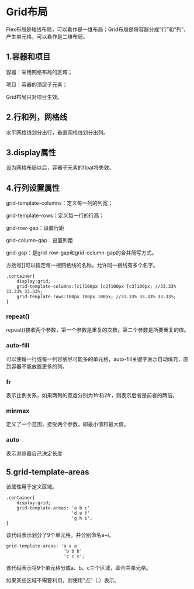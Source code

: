 # Grid布局

Flex布局是轴线布局，可以看作是一维布局；Grid布局是将容器分成“行”和“列”，产生单元格，可以看作是二维布局。

## 1.容器和项目

容器：采用网格布局的区域；

项目：容器的顶层子元素；

Grid布局只对项目生效。

## 2.行和列，网格线

水平网格线划分出行，垂直网格线划分出列。

## 3.display属性

设为网格布局以后，容器子元素的float将失效。

## 4.行列设置属性

grid-template-columns：定义每一列的列宽；

grid-template-rows：定义每一行的行高；

grid-row-gap：设置行距

grid-column-gap：设置列距

grid-gap：是grid-row-gap和grid-column-gap的合并简写方式。

方括号[]可以指定每一根网格线的名称，允许同一根线有多个名字。

```
.container{
	display:grid;
	grid-template-columns:[c1]100px [c2]100px [c3]100px; //33.33% 33.33% 33.33%;
	grid-template-rows:100px 100px 100px; //33.33% 33.33% 33.33%;
}
```

### repeat()

repeat()接收两个参数，第一个参数是重复的次数，第二个参数是所要重复的值。

### auto-fill

可以使每一行或每一列容纳尽可能多的单元格，auto-fill关键字表示自动填充，直到容器不能放置更多的列。

### fr

表示比例关系，如果两列的宽度分别为1fr和2fr，则表示后者是前者的两倍。

### minmax

定义了一个范围，接受两个参数，即最小值和最大值。

### auto

表示浏览器自己决定长度

## 5.grid-template-areas

该属性用于定义区域。

```
.container{
	display:grid;
	grid-template-areas: 'a b c'
                         'd e f'
                         'g h i';
}
```

该代码表示划分了9个单元格，并分别命名a~i。

```
grid-template-areas: 'a a a'
                      'b b b'
                      'c c c';
```

该代码表示将9个单元格分成a、b、c三个区域，即合并单元格。

如果某些区域不需要利用，则使用“点”（.）表示。








